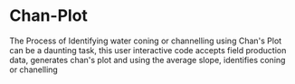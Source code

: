 # Chan-Plot
The Process of Identifying water coning or channelling using Chan's Plot can be a daunting task, this user interactive code accepts field production data, generates chan's plot and using the average slope, identifies coning or chanelling
